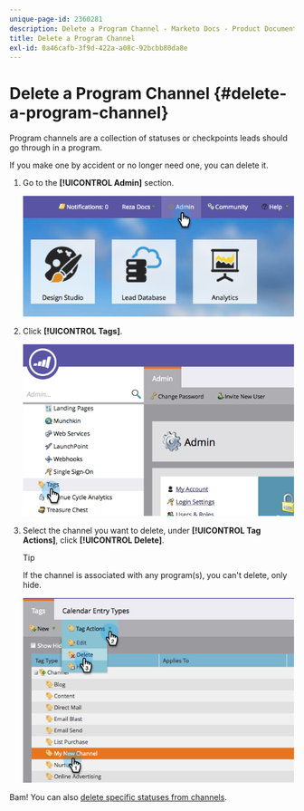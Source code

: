 ```yaml
---
unique-page-id: 2360281
description: Delete a Program Channel - Marketo Docs - Product Documentation
title: Delete a Program Channel
exl-id: 0a46cafb-3f9d-422a-a08c-92bcbb80da8e
---
```

# Delete a Program Channel {#delete-a-program-channel}

Program channels are a collection of statuses or checkpoints leads should go through in a program.

If you make one by accident or no longer need one, you can delete it.

1. Go to the **[!UICONTROL Admin]** section.

   ![](assets/image2014-9-24-16-3a6-3a41.png)

1. Click **[!UICONTROL Tags]**.

   ![](assets/image2014-9-24-16-3a7-3a33.png)

1. Select the channel you want to delete, under **[!UICONTROL Tag Actions]**, click **[!UICONTROL Delete]**.

   >[!TIP]
   >
   >If the channel is associated with any program(s), you can't delete, only hide.

   ![](assets/image2014-9-24-16-3a10-3a59.png)

Bam! You can also [delete specific statuses from channels](/help/marketo/product-docs/administration/tags/delete-a-program-status-from-a-program-channel.md).
